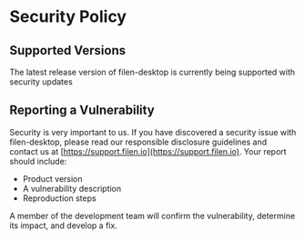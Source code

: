 # Security Policy

## Supported Versions

The latest release version of filen-desktop is currently being supported with security updates

## Reporting a Vulnerability

Security is very important to us. If you have discovered a security issue with filen-desktop,
please read our responsible disclosure guidelines and contact us at [https://support.filen.io](https://support.filen.io).
Your report should include:

- Product version
- A vulnerability description
- Reproduction steps

A member of the development team will confirm the vulnerability, determine its impact, and develop a fix.